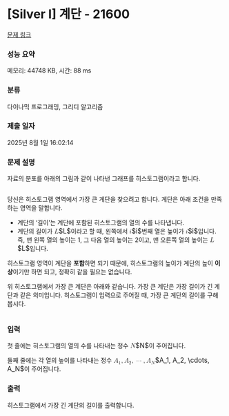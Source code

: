 # [Silver I] 계단 - 21600 

[문제 링크](https://www.acmicpc.net/problem/21600) 

### 성능 요약

메모리: 44748 KB, 시간: 88 ms

### 분류

다이나믹 프로그래밍, 그리디 알고리즘

### 제출 일자

2025년 8월 1일 16:02:14

### 문제 설명

<p>자료의 분포를 아래의 그림과 같이 나타낸 그래프를 히스토그램이라고 합니다.</p>

<p style="text-align: center;"><img alt="" src="https://upload.acmicpc.net/0884793b-e0b1-41cc-9f91-bb69b534b428/-/preview/"></p>

<p>당신은 히스토그램 영역에서 가장 큰 계단을 찾으려고 합니다. 계단은 아래 조건을 만족하는 영역을 말합니다.</p>

<ul>
	<li>계단의 ‘길이’는 계단에 포함된 히스토그램의 열의 수를 나타냅니다.</li>
	<li>계단의 길이가 <mjx-container class="MathJax" jax="CHTML" style="font-size: 109%; position: relative;"><mjx-math class="MJX-TEX" aria-hidden="true"><mjx-mi class="mjx-i"><mjx-c class="mjx-c1D43F TEX-I"></mjx-c></mjx-mi></mjx-math><mjx-assistive-mml unselectable="on" display="inline"><math xmlns="http://www.w3.org/1998/Math/MathML"><mi>L</mi></math></mjx-assistive-mml><span aria-hidden="true" class="no-mathjax mjx-copytext">$L$</span></mjx-container>이라고 할 때, 왼쪽에서 <mjx-container class="MathJax" jax="CHTML" style="font-size: 109%; position: relative;"><mjx-math class="MJX-TEX" aria-hidden="true"><mjx-mi class="mjx-i"><mjx-c class="mjx-c1D456 TEX-I"></mjx-c></mjx-mi></mjx-math><mjx-assistive-mml unselectable="on" display="inline"><math xmlns="http://www.w3.org/1998/Math/MathML"><mi>i</mi></math></mjx-assistive-mml><span aria-hidden="true" class="no-mathjax mjx-copytext">$i$</span></mjx-container>번째 열은 높이가 <mjx-container class="MathJax" jax="CHTML" style="font-size: 109%; position: relative;"><mjx-math class="MJX-TEX" aria-hidden="true"><mjx-mi class="mjx-i"><mjx-c class="mjx-c1D456 TEX-I"></mjx-c></mjx-mi></mjx-math><mjx-assistive-mml unselectable="on" display="inline"><math xmlns="http://www.w3.org/1998/Math/MathML"><mi>i</mi></math></mjx-assistive-mml><span aria-hidden="true" class="no-mathjax mjx-copytext">$i$</span></mjx-container>입니다. 즉, 맨 왼쪽 열의 높이는 1, 그 다음 열의 높이는 2이고, 맨 오른쪽 열의 높이는 <mjx-container class="MathJax" jax="CHTML" style="font-size: 109%; position: relative;"><mjx-math class="MJX-TEX" aria-hidden="true"><mjx-mi class="mjx-i"><mjx-c class="mjx-c1D43F TEX-I"></mjx-c></mjx-mi></mjx-math><mjx-assistive-mml unselectable="on" display="inline"><math xmlns="http://www.w3.org/1998/Math/MathML"><mi>L</mi></math></mjx-assistive-mml><span aria-hidden="true" class="no-mathjax mjx-copytext">$L$</span></mjx-container>입니다.</li>
</ul>

<p>히스토그램 영역이 계단을 <strong>포함</strong>하면 되기 때문에, 히스토그램의 높이가 계단의 높이 <strong>이상</strong>이기만 하면 되고, 정확히 같을 필요는 없습니다.</p>

<p>위 히스토그램에서 가장 큰 계단은 아래와 같습니다. 가장 큰 계단은 가장 길이가 긴 계단과 같은 의미입니다. 히스토그램이 입력으로 주어질 때, 가장 큰 계단의 길이를 구해 봅시다.</p>

<p style="text-align: center;"><img alt="" src="https://upload.acmicpc.net/adfa5014-5f0d-42d0-a8eb-e0ac08cd8b60/-/preview/"></p>

### 입력 

 <p>첫 줄에는 히스토그램의 열의 수를 나타내는 정수 <mjx-container class="MathJax" jax="CHTML" style="font-size: 109%; position: relative;"><mjx-math class="MJX-TEX" aria-hidden="true"><mjx-mi class="mjx-i"><mjx-c class="mjx-c1D441 TEX-I"></mjx-c></mjx-mi></mjx-math><mjx-assistive-mml unselectable="on" display="inline"><math xmlns="http://www.w3.org/1998/Math/MathML"><mi>N</mi></math></mjx-assistive-mml><span aria-hidden="true" class="no-mathjax mjx-copytext">$N$</span></mjx-container>이 주어집니다.</p>

<p>둘째 줄에는 각 열의 높이를 나타내는 정수 <mjx-container class="MathJax" jax="CHTML" style="font-size: 109%; position: relative;"><mjx-math class="MJX-TEX" aria-hidden="true"><mjx-msub><mjx-mi class="mjx-i"><mjx-c class="mjx-c1D434 TEX-I"></mjx-c></mjx-mi><mjx-script style="vertical-align: -0.15em;"><mjx-mn class="mjx-n" size="s"><mjx-c class="mjx-c31"></mjx-c></mjx-mn></mjx-script></mjx-msub><mjx-mo class="mjx-n"><mjx-c class="mjx-c2C"></mjx-c></mjx-mo><mjx-msub space="2"><mjx-mi class="mjx-i"><mjx-c class="mjx-c1D434 TEX-I"></mjx-c></mjx-mi><mjx-script style="vertical-align: -0.15em;"><mjx-mn class="mjx-n" size="s"><mjx-c class="mjx-c32"></mjx-c></mjx-mn></mjx-script></mjx-msub><mjx-mo class="mjx-n"><mjx-c class="mjx-c2C"></mjx-c></mjx-mo><mjx-mo class="mjx-n" space="2"><mjx-c class="mjx-c22EF"></mjx-c></mjx-mo><mjx-mo class="mjx-n" space="2"><mjx-c class="mjx-c2C"></mjx-c></mjx-mo><mjx-msub space="2"><mjx-mi class="mjx-i"><mjx-c class="mjx-c1D434 TEX-I"></mjx-c></mjx-mi><mjx-script style="vertical-align: -0.15em;"><mjx-mi class="mjx-i" size="s"><mjx-c class="mjx-c1D441 TEX-I"></mjx-c></mjx-mi></mjx-script></mjx-msub></mjx-math><mjx-assistive-mml unselectable="on" display="inline"><math xmlns="http://www.w3.org/1998/Math/MathML"><msub><mi>A</mi><mn>1</mn></msub><mo>,</mo><msub><mi>A</mi><mn>2</mn></msub><mo>,</mo><mo>⋯</mo><mo>,</mo><msub><mi>A</mi><mi>N</mi></msub></math></mjx-assistive-mml><span aria-hidden="true" class="no-mathjax mjx-copytext">$A_1, A_2, \cdots, A_N$</span></mjx-container>이 주어집니다.</p>

### 출력 

 <p>히스토그램에서 가장 긴 계단의 길이를 출력합니다.</p>

